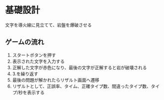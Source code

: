 # 基礎設計

文字を導火線に見立てて、岩盤を爆破させる

## ゲームの流れ

1. スタートボタンを押す
2. 表示された文字を入力する
3. 正解した文字が赤色になり、最後の文字が正解すると岩が破壊される
4. 3.を繰り返す
5. 最後の問題が解かれたらリザルト画面へ遷移
6. リザルトとして、正誤率、タイム、正確タイプ数、間違ったタイプ数、タイプ/秒を表示する

